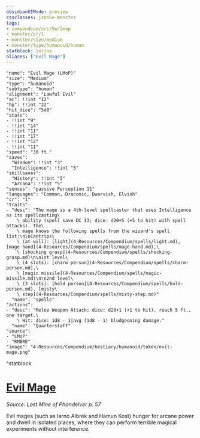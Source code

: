 ```yaml
---
obsidianUIMode: preview
cssclasses: json5e-monster
tags:
- compendium/src/5e/lmop
- monster/cr/1
- monster/size/medium
- monster/type/humanoid/human
statblock: inline
aliases: ["Evil Mage"]
---
```

```statblock
"name": "Evil Mage (LMoP)"
"size": "Medium"
"type": "humanoid"
"subtype": "human"
"alignment": "Lawful Evil"
"ac": !!int "12"
"hp": !!int "22"
"hit_dice": "5d8"
"stats":
- !!int "9"
- !!int "14"
- !!int "11"
- !!int "17"
- !!int "12"
- !!int "11"
"speed": "30 ft."
"saves":
  "Wisdom": !!int "3"
  "Intelligence": !!int "5"
"skillsaves":
  "History": !!int "5"
  "Arcana": !!int "5"
"senses": "passive Perception 11"
"languages": "Common, Draconic, Dwarvish, Elvish"
"cr": "1"
"traits":
- "desc": "The mage is a 4th-level spellcaster that uses Intelligence as its spellcasting\
    \ ability (spell save DC 13; dice: d20+5 (+5 to hit) with spell attacks). The\
    \ mage knows the following spells from the wizard's spell list:\n\nCantrips\
    \ (at will): [light](4-Resources/Compendium/spells/light.md), [mage hand](4-Resources/Compendium/spells/mage-hand.md),\
    \ [shocking grasp](4-Resources/Compendium/spells/shocking-grasp.md)\n\n1st level\
    \ (4 slots): [charm person](4-Resources/Compendium/spells/charm-person.md),\
    \ [magic missile](4-Resources/Compendium/spells/magic-missile.md)\n\n2nd level\
    \ (3 slots): [hold person](4-Resources/Compendium/spells/hold-person.md), [misty\
    \ step](4-Resources/Compendium/spells/misty-step.md)"
  "name": "spells"
"actions":
- "desc": "Melee Weapon Attack: dice: d20+1 (+1 to hit), reach 5 ft., one target.\
    \ Hit: dice: 1d8 - 1|avg (1d8 - 1) bludgeoning damage."
  "name": "Quarterstaff"
"source":
- "LMoP"
- "RMBRE"
"image": "4-Resources/Compendium/bestiary/humanoid/token/evil-mage.png"
```
^statblock
# [Evil Mage](4-Resources/Compendium/bestiary/humanoid/evil-mage-lmop.md)
*Source: Lost Mine of Phandelver p. 57*  

Evil mages (such as Iarno Albrek and Hamun Kost) hunger for arcane power and dwell in isolated places, where they can perform terrible magical experiments without interference.